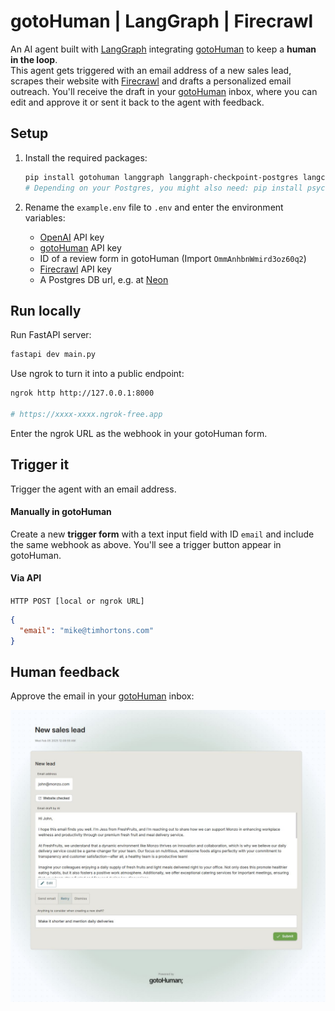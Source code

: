 # gotoHuman | LangGraph | Firecrawl

An AI agent built with [LangGraph](https://langchain-ai.github.io/langgraph/) integrating [gotoHuman](https://gotohuman.com) to keep a **human in the loop**.  
This agent gets triggered with an email address of a new sales lead, scrapes their website with [Firecrawl](https://firecrawl.dev/) and drafts a personalized email outreach. You'll receive the draft in your [gotoHuman](https://gotohuman.com) inbox, where you can edit and approve it or sent it back to the agent with feedback.

## Setup

1. Install the required packages:
   ```bash
   pip install gotohuman langgraph langgraph-checkpoint-postgres langchain_openai "fastapi[standard]" firecrawl-py
   # Depending on your Postgres, you might also need: pip install psycopg[binary]
   ```

2. Rename the `example.env` file to `.env` and enter the environment variables:
    - [OpenAI](https://platform.openai.com/api-keys) API key
    - [gotoHuman](https://app.gotohuman.com) API key
    - ID of a review form in gotoHuman (Import `OmmAnhbnWmird3oz60q2`)
    - [Firecrawl](https://firecrawl.dev/) API key
    - A Postgres DB url, e.g. at [Neon](https://neon.tech/)

## Run locally

Run FastAPI server:

```bash
fastapi dev main.py
```

Use ngrok to turn it into a public endpoint:
```bash
ngrok http http://127.0.0.1:8000

# https://xxxx-xxxx.ngrok-free.app
```

Enter the ngrok URL as the webhook in your gotoHuman form.

## Trigger it

Trigger the agent with an email address.

#### Manually in gotoHuman
Create a new **trigger form** with a text input field with ID `email` and include the same webhook as above. You'll see a trigger button appear in gotoHuman.

#### Via API
`HTTP POST [local or ngrok URL]`
```json
{
  "email": "mike@timhortons.com"
}
```

## Human feedback

Approve the email in your [gotoHuman](https://app.gotohuman.com) inbox:  

![gotoHuman - Human approval for AI lead outreach](./img/docs-lead-example-review.jpg)